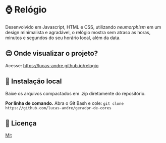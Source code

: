 # ⌚️ Relógio

Desenvolvido em Javascript, HTML e CSS, utilizando *neumorphism* em um design minimalista e agradável, o relógio mostra sem atraso as horas, minutos e segundos do seu horário local, além da data.


## 😍 Onde visualizar o projeto?

Acesse: https://lucas-andre.github.io/relogio


## 📂 Instalação local 
Baixe os arquivos compactados em .zip diretamente do repositório.

**Por linha de comando.**
Abra o Git Bash e cole: `git clone https://github.com/lucas-andre/geradpr-de-cores`


## 📃 Licença 

[Mit](https://choosealicense.com/licenses/mit/)
